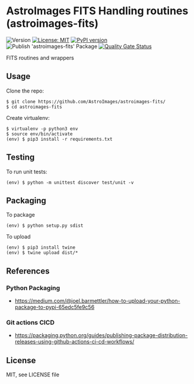AstroImages FITS Handling routines (astroimages-fits)
=================================
![Version](https://img.shields.io/badge/version-0.2.4-blue.svg?cacheSeconds=2592000)
[![License: MIT](https://img.shields.io/badge/License-MIT-yellow.svg)](#)
[![PyPI version](https://badge.fury.io/py/astroimages-fits.svg)](https://badge.fury.io/py/astroimages-fits)
![Publish 'astroimages-fits' Package](https://github.com/AstroImages/astroimages-fits/workflows/Publish%20'astroimages-fits'%20Package/badge.svg)
[![Quality Gate Status](https://sonarcloud.io/api/project_badges/measure?project=AstroImages_astroimages-fits&metric=alert_status)](https://sonarcloud.io/dashboard?id=AstroImages_astroimages-fits)

FITS routines and wrappers


Usage
-----

Clone the repo:

```console
$ git clone https://github.com/AstroImages/astroimages-fits/
$ cd astroimages-fits
```

Create virtualenv:

```console
$ virtualenv -p python3 env
$ source env/bin/activate
(env) $ pip3 install -r requirements.txt
```

## Testing

To run unit tests:

```console
(env) $ python -m unittest discover test/unit -v
```

## Packaging

To package
    
```console
(env) $ python setup.py sdist
```

To upload

```console
(env) $ pip3 install twine
(env) $ twine upload dist/*
```

## References

### Python Packaging
- https://medium.com/@joel.barmettler/how-to-upload-your-python-package-to-pypi-65edc5fe9c56

### Git actions CICD
- https://packaging.python.org/guides/publishing-package-distribution-releases-using-github-actions-ci-cd-workflows/

License
-------

MIT, see LICENSE file


